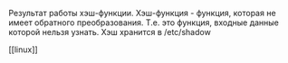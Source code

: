 Результат работы хэш-функции. 
Хэш-функция - функция, которая не имеет обратного преобразования.
Т.е. это функция, входные данные которой нельзя узнать.
Хэш хранится в /etc/shadow

[[linux]] 